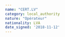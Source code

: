 ```yaml
---
name: "CERT.LV"
category: local_authority
nature: "Opérateur"
nationality: LVA
date_signed: '2018-11-12'
---
```

    